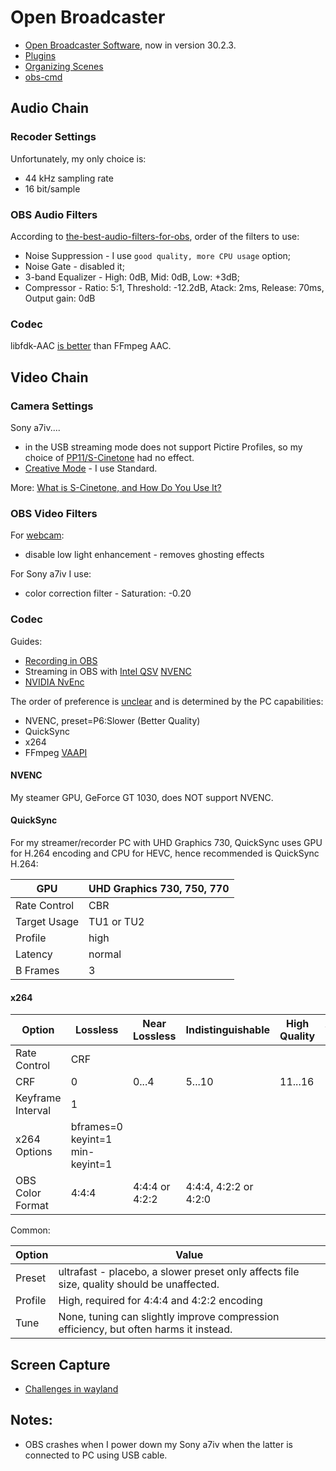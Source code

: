 # Open Broadcaster

* [Open Broadcaster Software](https://obsproject.com/), now in version 30.2.3.
* [Plugins](plugins.html)
* [Organizing Scenes](scenes.html)
* [obs-cmd](obs-cmd.html)

## Audio Chain

### Recoder Settings

Unfortunately, my only choice is:

* 44 kHz sampling rate
* 16 bit/sample

### OBS Audio Filters

According to
[the-best-audio-filters-for-obs](https://streamgeeks.us/the-best-audio-filters-for-obs/),
order of the filters to use:

* Noise Suppression - I use `good quality, more CPU usage` option;
* Noise Gate - disabled it;
* 3-band Equalizer - High: 0dB, Mid: 0dB, Low: +3dB;
* Compressor - Ratio: 5:1, Threshold: -12.2dB, Atack: 2ms, Release: 70ms, Output gain: 0dB

### Codec

libfdk-AAC
[is better](https://superuser.com/questions/1610747/is-fdk-aac-still-better-than-ffmpegs-native-aac-encoder)
than FFmpeg AAC.

## Video Chain

### Camera Settings

Sony a7iv....

* in the USB streaming mode does not support Pictire Profiles, so my
choice of
[PP11/S-Cinetone](https://helpguide.sony.net/di/pp/v1/en/contents/TP0000909106.html)
had no effect.
* [Creative Mode](https://www.sony.com/electronics/support/articles/00273574) - I use Standard.

More: [What is S-Cinetone, and How Do You Use It?](https://alphauniverse.sony-asia.com/learn/tips/what-s-cinetone-and-how-do-you-use-it)

### OBS Video Filters

For [webcam](https://www.youtube.com/watch?v=DZnkyq4kqkE):

* disable low light enhancement - removes ghosting effects

For Sony a7iv I use:

*  color correction filter - Saturation: -0.20


### Codec

Guides:

* [Recording in OBS](https://www.xaymar.com/guides/obs/high-quality-recording/)
* Streaming in OBS with
[Intel QSV](https://www.xaymar.com/guides/obs/high-quality-streaming/qsv/)
[NVENC](https://www.xaymar.com/guides/obs/high-quality-streaming/nvenc/)
* [NVIDIA NvEnc](https://obsproject.com/forum/resources/nvidia-nvenc-guide.740/)


The order of preference is
[unclear](https://obsproject.com/forum/threads/comparison-of-x264-nvenc-quicksync-vce.57358/)
and is determined by the PC capabilities:

* NVENC, preset=P6:Slower (Better Quality)
* QuickSync
* x264
* FFmpeg [VAAPI](https://en.wikipedia.org/wiki/Video_Acceleration_API)

#### NVENC

My steamer GPU, GeForce GT 1030, does NOT support NVENC.

#### QuickSync

For my streamer/recorder PC with UHD Graphics 730, QuickSync uses GPU for H.264
encoding and CPU for HEVC, hence recommended is QuickSync H.264:

GPU|UHD Graphics 730, 750, 770
---|--------------------------
Rate Control|CBR
Target Usage|TU1 or TU2
Profile|high
Latency|normal
B Frames|3

#### x264

Option|Lossless|Near Lossless|Indistinguishable|High Quality|Acceptable Quality
------|--------|-------------|-----------------|------------|------------------
Rate Control|CRF
CRF|0|0...4|5...10|11...16|17...22
Keyframe Interval|1
x264 Options|bframes=0 keyint=1 min-keyint=1
OBS Color Format|4:4:4|4:4:4 or 4:2:2|4:4:4, 4:2:2 or 4:2:0

Common:

Option|Value
------|-----
Preset|ultrafast - placebo, a slower preset only affects file size, quality should be unaffected.
Profile|High, required for 4:4:4 and 4:2:2 encoding
Tune|None, tuning can slightly improve compression efficiency, but often harms it instead.


## Screen Capture

* [Challenges in wayland](https://obsproject.com/forum/threads/no-screen-capture-option-wayland.178447/)

## Notes:

* OBS crashes when I power down my Sony a7iv when the latter is connected to PC
using USB cable.
